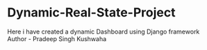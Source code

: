 # Dynamic-Real-State-Project
Here i have created a dynamic Dashboard  using Django framework  
Author - Pradeep Singh Kushwaha
